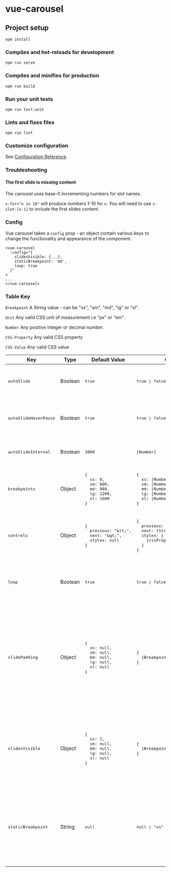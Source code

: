 # vue-carousel

## Project setup
```
npm install
```

### Compiles and hot-reloads for development
```
npm run serve
```

### Compiles and minifies for production
```
npm run build
```

### Run your unit tests
```
npm run test:unit
```

### Lints and fixes files
```
npm run lint
```

### Customize configuration
See [Configuration Reference](https://cli.vuejs.org/config/).

### Troubleshooting

#### The first slide is missing content
The carousel uses base-0 incrementing numbers for slot names.

`v-for="n in 10"` will produce numbers 1-10 for `n`. You will need to use `v-slot:[n-1]` to include the first slides content.

### Config

Vue carousel takes a `config` prop - an object contain various keys to change the functionality and appearance of the component.

```
<vue-carousel
  :config="{
    slidesVisible: {...},
    staticBreakpoint: 'md',
    loop: true
  }"
>
...
</vue-carousel>
```
<!--
| Key             | Type    | Default&nbsp;Value&nbsp;&nbsp;&nbsp; | Optional&nbsp;Values&nbsp;&nbsp;&nbsp; | Description                         |
| :-------------- | :------ | :------------ | :-------------- | :---------------------------------- |
| `controls`      | Object  | `{`<br/>&nbsp;&nbsp;`previous: "&lt;",`<br/>&nbsp;&nbsp;`next: "&gt;"`<br>`}` | `{`<br/>&nbsp;&nbsp;`previous: [String]`<br/>&nbsp;&nbsp;`next: [String]`<br/>`}` | Change the contents of the previous/next controls for the carousel. HTML can be passed in a String. |
| `loop`          | Boolean | `true`  | | Determines if the carousel should loop infintely. If false, carousel will only animate between first and last slide |
| `slidePadding`  | Object  | `{`<br/>&nbsp;&nbsp;`xs: null,`<br/>&nbsp;&nbsp;`sm: null,`<br/>&nbsp;&nbsp;`md: null,`<br/>&nbsp;&nbsp;`lg: null`<br/>&nbsp;&nbsp;`xl: null`<br/>`}` | `{`<br/>&nbsp;&nbsp;`[Breakpoint]: "[Number][unit]",`<br/>&nbsp;&nbsp;`...`<br/>`}` | Change the padding between slides for specific breakpoints. Ensure a unit of measurement is included in the value.<br/>`"20px"` ✓<br/>`"20em"` ✓<br/>`"20"` X |
| `slidesVisible` | Object  | `{`<br/>&nbsp;&nbsp;`xs: 1,`<br/>&nbsp;&nbsp;`sm: null,`<br/>&nbsp;&nbsp;`md: null,`<br/>&nbsp;&nbsp;`lg: null`<br/>&nbsp;&nbsp;`xl: null`<br/>`}` | `{`<br>&nbsp;&nbsp;`[Breakpoint]: [Number],`<br>&nbsp;&nbsp;`...`<br>`}` | Change the number of slides visible at specific breakpoints. The number can be a whole number of decimal. If a breakpoint is null, the carousel will use the value from a previous breakpoint. |
| `staticBreakpoint` | String | `null`       | `null`<br/>`"xs"`<br/>`"sm"`<br/>`"md"`<br/>`"lg"`<br/>`"xl"`  | Determines at which breakpoint the carousel becomes static and shows all content | -->

### Table Key

`Breakpoint`
A String value - can be "xs", "sm", "md", "lg" or "xl".

`Unit`
Any valid CSS unit of measurement i.e "px" or "em".

`Number`
Any positive integer or decimal number.

`CSS-Property`
Any valid CSS property

`CSS-Value`
Any valid CSS value

<table>
  <thead>
    <th>Key</th>
    <th>Type</th>
    <th>Default Value</th>
    <th>Optional Values</th>
    <th>Description</th>
  </thead>
  <tbody>
    <!-- autoSlide -->
    <tr>
      <td><pre>autoSlide</pre></td>
      <td>Boolean</td>
      <td><pre style="font-size: 0.8rem">true</pre></td>
      <td><pre style="font-size: 0.8rem">true | false</pre></td>
      </td>
      <td>Detirmines if the carousel will slide automatically based on `autoSlideInterval`.</td>
    </tr>
    <!-- autoSlideHoverPause -->
    <tr>
      <td><pre>autoSlideHoverPause</pre></td>
      <td>Boolean</td>
      <td><pre style="font-size: 0.8rem">true</pre></td>
      <td><pre style="font-size: 0.8rem">true | false</pre></td>
      </td>
      <td>Detirmines if the carousel should stop auto sliding when the mouse hovers the carousel.</td>
    </tr>
    <!-- autoSlideInterval -->
    <tr>
      <td><pre>autoSlideInterval</pre></td>
      <td>Boolean</td>
      <td><pre style="font-size: 0.8rem">3000</pre></td>
      <td><pre style="font-size: 0.8rem">[Number]</pre></td>
      </td>
      <td>Changes the timing for auto slide in milliseconds.</td>
    </tr>
    <!-- breakpoints -->
    <tr>
      <td><pre>breakpoints</pre></td>
      <td>Object</td>
      <td>
<pre style="font-size: 0.8rem">
{
  xs: 0,
  sm: 600,
  md: 980,
  lg: 1200,
  xl: 1600
}
</pre>
      </td>
      <td>
<pre style="font-size: 0.8rem">
{
  xs: [Number],
  sm: [Number],
  md: [Number],
  lg: [Number],
  xl: [Number]
}
</pre>
      </td>
      </td>
      <td>Customise the breakpoints. All breakpoints must be defined and values must be valid or default will be used.</td>
    </tr>
    <!-- controls -->
    <tr>
      <td><pre>controls</pre></td>
      <td>Object</td>
      <td>
<pre style="font-size: 0.8rem">
{
  previous: "&amp;lt;",
  next: "&amp;gt;",
  styles: null
}
</pre>
      </td>
      <td>
<pre style="font-size: 0.8rem">
{
  previous: [String],
  next: [String],
  styles: {
    [cssProperty]: ['css-value`]
  }
}
</pre>
      </td>
      <td>Change the contents of the previous/next controls for the carousel. HTML can be passed in a String.</td>
    </tr>
    <!-- loop -->
    <tr>
      <td><pre>loop</pre></td>
      <td>Boolean</td>
      <td><pre style="font-size: 0.8rem">true</pre></td>
      <td><pre style="font-size: 0.8rem">true | false</pre></td>
      <td>Determines if the carousel should loop infintely. If false, carousel will only animate between first and last slide.</td>
    </tr>
    <!-- slidePadding -->
    <tr>
      <td><pre>slidePadding</pre></td>
      <td>Object</td>
      <td>
<pre style="font-size: 0.8rem">
{
  xs: null,
  sm: null,
  md: null,
  lg: null,
  xl: null
}
</pre>
      </td>
      <td>
<pre style="font-size: 0.8rem">
{
  [Breakpoint]: "[Number][Unit]"
}
</pre>
      </td>
      <td>
        Change the padding between slides for specific breakpoints. Ensure a unit of measurement is included in the value.<br/>
        "20px" ✓<br/>
        "20em" ✓<br/>
        "20" X<br/>
        If all breakpoints are null (default), a fallback CSS padding value is used.
      </td>
    </tr>
    <!-- slidesVisible -->
    <tr>
      <td><pre>slidesVisible</pre></td>
      <td>Object</td>
      <td>
<pre style="font-size: 0.8rem">
{
  xs: 1,
  sm: null,
  md: null,
  lg: null,
  xl: null
}
</pre>
      </td>
      <td>
<pre style="font-size: 0.8rem">
{
  [Breakpoint]: [Number]
}
</pre>
      </td>
      <td>Change the number of slides visible at specific breakpoints. The number can be a whole number of decimal. If a breakpoint is null, the carousel will use the value from a previous breakpoint.</td>
    </tr>
    <!-- staticBreakpoint -->
    <tr>
      <td><pre>staticBreakpoint</pre></td>
      <td>String</td>
      <td><pre style="font-size: 0.8rem">null</pre></td>
      <td><pre style="font-size: 0.8rem">null | "xs" | "sm" | "md" | "lg" | "xl"</pre></td></pre></td>
      <td>Change the number of slides visible at specific breakpoints. The number can be a whole number of decimal. If a breakpoint is null, the carousel will use the value from a previous breakpoint.</td>
    </tr>
  </tbody>
</table>
